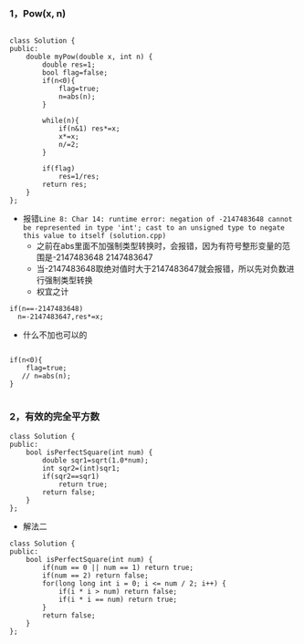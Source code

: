 ### 1，Pow(x, n)
```

class Solution {
public:
    double myPow(double x, int n) {
        double res=1;
        bool flag=false;
        if(n<0){
            flag=true;
            n=abs(n);
        }

        while(n){
            if(n&1) res*=x;
            x*=x;
            n/=2;
        }

        if(flag)
            res=1/res;
        return res;
    }
};
```

* 报错```Line 8: Char 14: runtime error: negation of -2147483648 cannot be represented in type 'int'; cast to an unsigned type to negate this value to itself (solution.cpp) ```
  * 之前在abs里面不加强制类型转换时，会报错，因为有符号整形变量的范围是-2147483648    2147483647
  * 当-2147483648取绝对值时大于2147483647就会报错，所以先对负数进行强制类型转换
  * 权宜之计
```
if(n==-2147483648)
  n=-2147483647,res*=x;
```

* 什么不加也可以的
```

if(n<0){
    flag=true;
   // n=abs(n);
}
        
```
  
### 2，有效的完全平方数

```
class Solution {
public:
    bool isPerfectSquare(int num) {
        double sqr1=sqrt(1.0*num);
        int sqr2=(int)sqr1;
        if(sqr2==sqr1)
            return true;
        return false;
    }
};
```

* 解法二
```
class Solution {
public:
    bool isPerfectSquare(int num) {
        if(num == 0 || num == 1) return true;
        if(num == 2) return false;
        for(long long int i = 0; i <= num / 2; i++) {
            if(i * i > num) return false;
            if(i * i == num) return true;
        }
        return false;
    }
};
```
  
  
  
  
  
  
  
